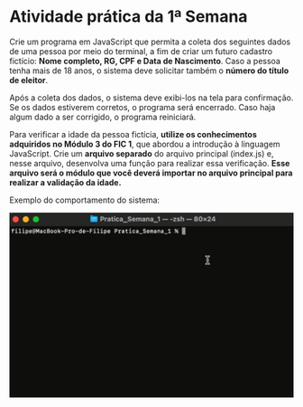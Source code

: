 # Atividade prática da 1ª Semana

Crie um programa em JavaScript que permita a coleta dos seguintes dados de uma pessoa por meio do terminal, a fim de criar um futuro cadastro fictício: **Nome completo, RG, CPF e Data de Nascimento**. Caso a pessoa tenha mais de 18 anos, o sistema deve solicitar também o **número do título de eleitor**.

Após a coleta dos dados, o sistema deve exibi-los na tela para confirmação. Se os dados estiverem corretos, o programa será encerrado. Caso haja algum dado a ser corrigido, o programa reiniciará.

Para verificar a idade da pessoa fictícia, **utilize os conhecimentos adquiridos no Módulo 3 do FIC 1**, que abordou a introdução à linguagem JavaScript. Crie um **arquivo separado** do arquivo principal (index.js) e, nesse arquivo, desenvolva uma função para realizar essa verificação. **Esse arquivo será o módulo que você deverá importar no arquivo principal para realizar a validação da idade.**

Exemplo do comportamento do sistema:

![Exemplo](img/Exemplo.gif)
